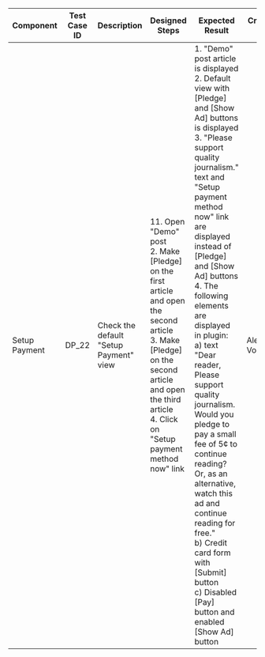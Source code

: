 Component |	Test Case ID |	Description |	Designed Steps |	Expected Result |	Created By |	Last Updated |
 --- | --- | --- | --- | --- | --- | --- |
 Setup Payment | DP_22 | Check the default "Setup Payment" view | 11. Open "Demo" post <br> 2. Make [Pledge] on the first article and open the second article <br> 3. Make [Pledge] on the second article and open the third article <br> 4. Click on "Setup payment method now" link | 1. "Demo" post article is displayed <br> 2. Default view with [Pledge] and [Show Ad] buttons is displayed <br> 3. "Please support quality journalism." text and "Setup payment method now" link are displayed instead of [Pledge] and [Show Ad] buttons <br> 4. The following elements are displayed in plugin: <br> a) text "Dear reader, Please support quality journalism. Would you pledge to pay a small fee of 5¢ to continue reading? Or, as an alternative, watch this ad and continue reading for free." <br> b) Credit card form with [Submit] button <br> с) Disabled [Pay] button and enabled [Show Ad] button | Alexandr Vozicov | 31.05.2017

